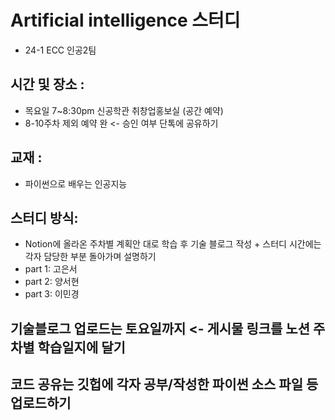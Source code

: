 # Artificial intelligence 스터디
- 24-1 ECC 인공2팀

## 시간 및 장소 : 
- 목요일 7~8:30pm 신공학관 취창업홍보실 (공간 예약)
- 8-10주차 제외 예약 완 <- 승인 여부 단톡에 공유하기

## 교재 : 
- 파이썬으로 배우는 인공지능

## 스터디 방식: 
- Notion에 올라온 주차별 계획안 대로 학습 후 기술 블로그 작성 + 스터디 시간에는 각자 담당한 부분 돌아가며 설명하기
- part 1: 고은서
- part 2: 양서현
- part 3: 이민경

## 기술블로그 업로드는 토요일까지 <- 게시물 링크를 노션 주차별 학습일지에 달기
## 코드 공유는 깃헙에 각자 공부/작성한 파이썬 소스 파일 등 업로드하기
